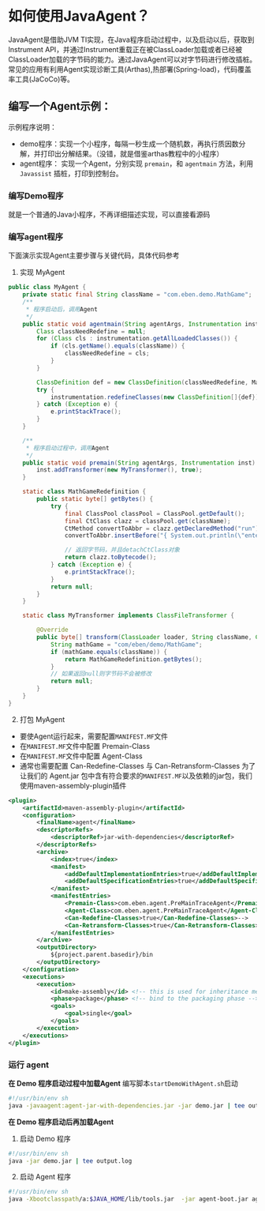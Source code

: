 # 如何使用JavaAgent？
JavaAgent是借助JVM TI实现，在Java程序启动过程中，以及启动以后，获取到 Instrument API，并通过Instrument重载正在被ClassLoader加载或者已经被ClassLoader加载的字节码的能力。通过JavaAgent可以对字节码进行修改插桩。
常见的应用有利用Agent实现诊断工具(Arthas),热部署(Spring-load)，代码覆盖率工具(JaCoCo)等。

## 编写一个Agent示例：
示例程序说明：
- demo程序：实现一个小程序，每隔一秒生成一个随机数，再执行质因数分解，并打印出分解结果。（没错，就是借鉴arthas教程中的小程序）
- agent程序： 实现一个Agent，分别实现 `premain`，和 `agentmain` 方法，利用`Javassist` 插桩，打印到控制台。

### 编写Demo程序
就是一个普通的Java小程序，不再详细描述实现，可以直接看源码

### 编写agent程序
下面演示实现Agent主要步骤与关键代码，具体代码参考

1. 实现 MyAgent
```java
public class MyAgent {
    private static final String className = "com.eben.demo.MathGame";
    /**
     * 程序启动后，调用Agent
     */
    public static void agentmain(String agentArgs, Instrumentation instrumentation) {
        Class classNeedRedefine = null;
        for (Class cls : instrumentation.getAllLoadedClasses()) {
            if (cls.getName().equals(className)) {
                classNeedRedefine = cls;
            }
        }

        ClassDefinition def = new ClassDefinition(classNeedRedefine, MathGameRedefinition.getBytes());
        try {
            instrumentation.redefineClasses(new ClassDefinition[]{def});
        } catch (Exception e) {
            e.printStackTrace();
        }
    }

    /**
     * 程序启动过程中，调用Agent
     */
    public static void premain(String agentArgs, Instrumentation inst) {
        inst.addTransformer(new MyTransformer(), true);
    }

    static class MathGameRedefinition {
        public static byte[] getBytes() {
            try {
                final ClassPool classPool = ClassPool.getDefault();
                final CtClass clazz = classPool.get(className);
                CtMethod convertToAbbr = clazz.getDeclaredMethod("run");
                convertToAbbr.insertBefore("{ System.out.println(\"enter run\"); }");

                // 返回字节码，并且detachCtClass对象
                return clazz.toBytecode();
            } catch (Exception e) {
                e.printStackTrace();
            }
            return null;
        }
    }

    static class MyTransformer implements ClassFileTransformer {

        @Override
        public byte[] transform(ClassLoader loader, String className, Class<?> classBeingRedefined, ProtectionDomain protectionDomain, byte[] classfileBuffer) throws IllegalClassFormatException {
            String mathGame = "com/eben/demo/MathGame";
            if (mathGame.equals(className)) {
                return MathGameRedefinition.getBytes();
            }
            // 如果返回null则字节码不会被修改
            return null;
        }
    }
}
```

2. 打包 MyAgent
- 要使Agent运行起来，需要配置`MANIFEST.MF`文件
- 在`MANIFEST.MF`文件中配置 Premain-Class
- 在`MANIFEST.MF`文件中配置 Agent-Class
- 通常也需要配置 Can-Redefine-Classes 与 Can-Retransform-Classes
  为了让我们的 Agent.jar 包中含有符合要求的`MANIFEST.MF`以及依赖的jar包，我们使用maven-assembly-plugin插件

```xml
<plugin>
    <artifactId>maven-assembly-plugin</artifactId>
    <configuration>
        <finalName>agent</finalName>
        <descriptorRefs>
            <descriptorRef>jar-with-dependencies</descriptorRef>
        </descriptorRefs>
        <archive>
            <index>true</index>
            <manifest>
                <addDefaultImplementationEntries>true</addDefaultImplementationEntries>
                <addDefaultSpecificationEntries>true</addDefaultSpecificationEntries>
            </manifest>
            <manifestEntries>
                <Premain-Class>com.eben.agent.PreMainTraceAgent</Premain-Class>
                <Agent-Class>com.eben.agent.PreMainTraceAgent</Agent-Class>
                <Can-Redefine-Classes>true</Can-Redefine-Classes>-->
                <Can-Retransform-Classes>true</Can-Retransform-Classes>
            </manifestEntries>
        </archive>
        <outputDirectory>
            ${project.parent.basedir}/bin
        </outputDirectory>
    </configuration>
    <executions>
        <execution>
            <id>make-assembly</id> <!-- this is used for inheritance merges -->
            <phase>package</phase> <!-- bind to the packaging phase -->
            <goals>
                <goal>single</goal>
            </goals>
        </execution>
    </executions>
</plugin>
```

### 运行 agent
**在 Demo 程序启动过程中加载Agent**
编写脚本`startDemoWithAgent.sh`启动
```bash
#!/usr/bin/env sh
java -javaagent:agent-jar-with-dependencies.jar -jar demo.jar | tee output.log
```

**在 Demo 程序启动后再加载Agent**
1. 启动 Demo 程序

```bash
#!/usr/bin/env sh
java -jar demo.jar | tee output.log
```

2. 启动 Agent 程序

```bash
#!/usr/bin/env sh
java -Xbootclasspath/a:$JAVA_HOME/lib/tools.jar  -jar agent-boot.jar agent-jar-with-dependencies.jar <pid>


```
